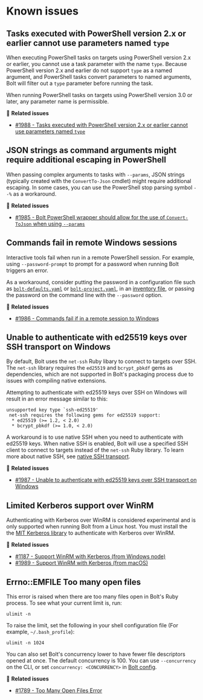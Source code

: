 # Known issues

## Tasks executed with PowerShell version 2.x or earlier cannot use parameters named `type`

When executing PowerShell tasks on targets using PowerShell version 2.x or
earlier, you cannot use a task parameter with the name `type`. Because
PowerShell version 2.x and earlier do not support `type` as a named argument,
and PowerShell tasks convert parameters to named arguments, Bolt will filter out
a `type` parameter before running the task.

When running PowerShell tasks on targets using PowerShell version 3.0 or later,
any parameter name is permissible.

📖 **Related issues**

- [#1988 - Tasks executed with PowerShell version 2.x or earlier cannot use
  parameters named `type`](https://github.com/puppetlabs/bolt/issues/1988)

## JSON strings as command arguments might require additional escaping in PowerShell

When passing complex arguments to tasks with `--params`, JSON strings (typically
created with the `ConvertTo-Json` cmdlet) might require additional escaping. In
some cases, you can use the PowerShell stop parsing symbol `--%` as a
workaround.

📖 **Related issues**

- [#1985 - Bolt PowerShell wrapper should allow for the use of `Convert-ToJson`
  when using `--params`](https://github.com/puppetlabs/bolt/issues/1985)

## Commands fail in remote Windows sessions

Interactive tools fail when run in a remote PowerShell session. For example,
using `--password-prompt` to prompt for a password when running Bolt triggers an
error.

As a workaround, consider putting the password in a configuration file
such as [`bolt-defaults.yaml`](bolt_defaults_reference.md) or
[`bolt-project.yaml`](bolt_project_reference.md), in an
[inventory file](bolt_inventory_reference.md), or passing the password on the
command line with the `--password` option.

📖 **Related issues**

- [#1986 - Commands fail if in a remote session to
  Windows](https://github.com/puppetlabs/bolt/issues/1986)

## Unable to authenticate with ed25519 keys over SSH transport on Windows

By default, Bolt uses the `net-ssh` Ruby libary to connect to targets over SSH.
The `net-ssh` library requires the `ed25519` and `bcrypt_pbkdf` gems as
dependencies, which are not supported in Bolt's packaging process due to issues
with compiling native extensions.

Attempting to authenticate with ed25519 keys over SSH on Windows will result
in an error message similar to this:

```
unsupported key type `ssh-ed25519'
 net-ssh requires the following gems for ed25519 support:
  * ed25519 (>= 1.2, < 2.0)
  * bcrypt_pbkdf (>= 1.0, < 2.0)
```

A workaround is to use native SSH when you need to authenticate with
ed25519 keys. When native SSH is enabled, Bolt will use a specified SSH
client to connect to targets instead of the `net-ssh` Ruby library. To
learn more about native SSH, see [native SSH
transport](experimental_features.md#native-ssh-transport).

📖 **Related issues**

- [#1987 - Unable to authenticate with ed25519 keys over SSH transport
  on Windows](https://github.com/puppetlabs/bolt/issues/1987)

## Limited Kerberos support over WinRM

Authenticating with Kerberos over WinRM is considered experimental and is
only supported when running Bolt from a Linux host. You must install the
the [MIT Kerberos
library](https://web.mit.edu/Kerberos/www/krb5-latest/doc/admin/install_clients.html)
to authenticate with Kerberos over WinRM.

📖 **Related issues**

- [#1187 - Support WinRM with Kerberos (from Windows
  node)](https://github.com/puppetlabs/bolt/issues/1187)
- [#1989 - Support WinRM with Kerberos (from
  macOS)](https://github.com/puppetlabs/bolt/issues/1989)

## Errno::EMFILE Too many open files

This error is raised when there are too many files open in Bolt's Ruby process.
To see what your current limit is, run:

```
ulimit -n
```

To raise the limit, set the following in your shell configuration file (For
example, `~/.bash_profile`):

```
ulimit -n 1024
```

You can also set Bolt's concurrency lower to have fewer file descriptors opened
at once. The default concurrency is 100. You can use `--concurrency` on the CLI,
or set `concurrency: <CONCURRENCY>` in [Bolt config](configuring_bolt.md).

📖 **Related issues**

- [#1789 - Too Many Open Files 
  Error](https://github.com/puppetlabs/bolt/issues/1789)
